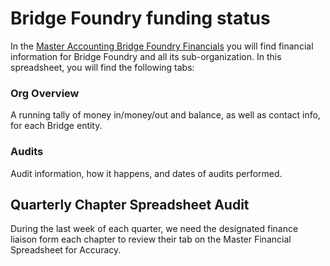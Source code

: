 # Bridge Foundry funding status

In the [Master Accounting Bridge Foundry Financials](http://bit.ly/bridges-financials) you will find financial information for Bridge Foundry and all its sub-organization. In this spreadsheet, you will find the following tabs:

### Org Overview
A running tally of money in/money/out and balance, as well as contact info, for each Bridge entity.

### Audits
Audit information, how it happens, and dates of audits performed.

## Quarterly Chapter Spreadsheet Audit
During the last week of each quarter, we need the designated finance liaison form each chapter to review their tab on the Master Financial Spreadsheet for Accuracy.
